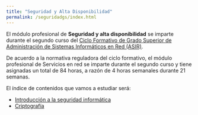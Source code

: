 ```yaml
---
title: "Seguridad y Alta Disponibilidad"
permalink: /seguridadgs/index.html
---
```


El módulo profesional de **Seguridad y alta disponibilidad** se imparte durante el segundo curso del [Ciclo Formativo de Grado Superior de Administración de Sistemas Informáticos en Red (ASIR)](http://www.aapri.es/curriculo/fp/asir).

De acuerdo a la normativa reguladora del ciclo formativo, el módulo profesional de Servicios en red se imparte durante el segundo curso y tiene asignadas un total de 84 horas, a razón de 4 horas semanales durante 21 semanas.

El índice de contenidos que vamos a estudiar será:

* [Introducción a la seguridad informática](u01)
* [Criptografía](u02)

<!--
* [Cortafuegos](u03)
* [Redes Privadas Virtuales](u04)
* [Clusters de alta disponibiilidad](u05)
-->
